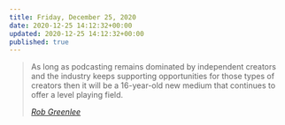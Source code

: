 ```yaml
---
title: Friday, December 25, 2020
date: 2020-12-25 14:12:32+00:00
updated: 2020-12-25 14:12:32+00:00
published: true
---
```


> As long as podcasting remains dominated by independent creators and the industry keeps supporting opportunities for those types of creators then it will be a 16-year-old new medium that continues to offer a level playing field.
>
> <cite>[Rob Greenlee](http://www.robgreenlee.com/2020/12/18/what-is-the-state-of-the-podcasting-industry-in-2020-what-is-ahead-in-2021-q-a/)</cite>

